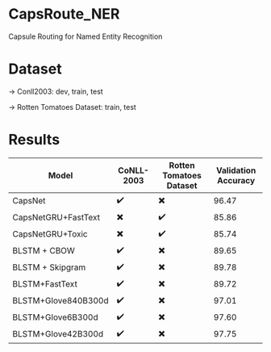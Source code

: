 # CapsRoute_NER
Capsule Routing for Named Entity Recognition

# Dataset

-> Conll2003: dev, train, test 

-> Rotten Tomatoes Dataset: train, test

# Results


|       Model        |       CoNLL-2003       |     Rotten Tomatoes Dataset     | Validation Accuracy |
|--------------------|------------------------|---------------------------------|---------------------|
| CapsNet            |   :heavy_check_mark:   |     :heavy_multiplication_x:    |        96.47        |
| CapsNetGRU+FastText|:heavy_multiplication_x:|        :heavy_check_mark:       |        85.86        |          
| CapsNetGRU+Toxic   |:heavy_multiplication_x:|        :heavy_check_mark:       |        85.74        |
| BLSTM + CBOW       |   :heavy_check_mark:   |     :heavy_multiplication_x:    |        89.65        |
| BLSTM + Skipgram   |   :heavy_check_mark:   |     :heavy_multiplication_x:    |        89.78        |
| BLSTM+FastText     |   :heavy_check_mark:   |     :heavy_multiplication_x:    |        89.72        | 
| BLSTM+Glove840B300d|   :heavy_check_mark:   |     :heavy_multiplication_x:    |        97.01        |
| BLSTM+Glove6B300d  |   :heavy_check_mark:   |     :heavy_multiplication_x:    |        97.60        |
| BLSTM+Glove42B300d |   :heavy_check_mark:   |     :heavy_multiplication_x:    |        97.75        |
